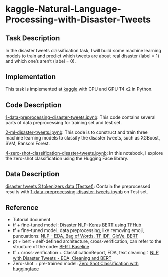 # kaggle-Natural-Language-Processing-with-Disaster-Tweets
## Task Description
In the disaster tweets classification task, I will build some machine learning models to train and predict which tweets are about real disaster (label = 1) and which one’s aren’t (label = 0).

## Implementation
This task is implemented at [kaggle](https://www.kaggle.com/competitions/nlp-getting-started/overview) with CPU and GPU T4 x2 in Python.

## Code Description
[1-data-preprocessing-disaster-tweets.ipynb](https://github.com/ShuyeeKan/kaggle-Natural-Language-Processing-with-Disaster-Tweets/blob/main/1-data-preprocessing-disaster-tweets.ipynb): This code contains several parts of data preprocessing for training set and test set. 

[2-ml-disaster-tweets.ipynb](https://github.com/ShuyeeKan/kaggle-Natural-Language-Processing-with-Disaster-Tweets/blob/main/2-ml-disaster-tweets.ipynb): This code is to construct and train three machine learning models to classify the disaster tweets, such as XGBoost, SVM, Ransom Forest.

[4-zero-shot-classification-disaster-tweets.ipynb](https://github.com/ShuyeeKan/kaggle-Natural-Language-Processing-with-Disaster-Tweets/blob/main/4-zero-shot-classification-disaster-tweets.ipynb): In this notebook, I explore the zero-shot classification using the Hugging Face library.

## Data Description
[disaster tweets 3 tokenizers data (Testset)](https://github.com/ShuyeeKan/kaggle-Natural-Language-Processing-with-Disaster-Tweets/tree/main/disaster%20tweets%203%20tokenizers%20data%20(Testset)): Contain the preprocessed results with [1-data-preprocessing-disaster-tweets.ipynb](https://github.com/ShuyeeKan/kaggle-Natural-Language-Processing-with-Disaster-Tweets/blob/main/1-data-preprocessing-disaster-tweets.ipynb) on Test set.

## Reference
* Tutorial document
* tf + fine-tuned model: Disaster NLP: [Keras BERT using TFHub](https://www.kaggle.com/code/xhlulu/disaster-nlp-keras-bert-using-tfhub)
* tf + fine-tuned model, data preprocessing, like removing emoji, puncuations: [NLP - EDA, Bag of Words, TF IDF, GloVe, BERT](https://www.kaggle.com/code/vbmokin/nlp-eda-bag-of-words-tf-idf-glove-bert#Acknowledgements)
* pt + bert + self-defined architecture, cross-verification, can refer to the structure of the code: [BERT Baseline](https://www.kaggle.com/code/bibek777/bert-baseline)
* tf + cross-verification + ClassificationReport, EDA, text cleaning：[NLP with Disaster Tweets - EDA, Cleaning and BERT](https://www.kaggle.com/code/gunesevitan/nlp-with-disaster-tweets-eda-cleaning-and-bert/notebook#5.-Mislabeled-Samples)
* Zero-shot + pre-trained model: [Zero Shot Classification with huggingface](https://www.kaggle.com/code/lonnieqin/zero-shot-classification-with-huggingface)

